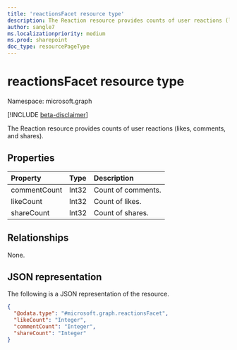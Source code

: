 ```yaml
---
title: 'reactionsFacet resource type'
description: The Reaction resource provides counts of user reactions (likes, comments, and shares).
author: sangle7
ms.localizationpriority: medium
ms.prod: sharepoint
doc_type: resourcePageType
---
```


# reactionsFacet resource type

Namespace: microsoft.graph

[!INCLUDE [beta-disclaimer](../../includes/beta-disclaimer.md)]

The Reaction resource provides counts of user reactions (likes, comments, and shares).

## Properties

| Property     | Type  | Description        |
| :----------- | :---- | :----------------- |
| commentCount | Int32 | Count of comments. |
| likeCount    | Int32 | Count of likes.    |
| shareCount   | Int32 | Count of shares.   |

## Relationships

None.

## JSON representation

The following is a JSON representation of the resource.

<!-- {
  "blockType": "resource",
  "@odata.type": "microsoft.graph.reactionsFacet"
}
-->

```json
{
  "@odata.type": "#microsoft.graph.reactionsFacet",
  "likeCount": "Integer",
  "commentCount": "Integer",
  "shareCount": "Integer"
}
```
